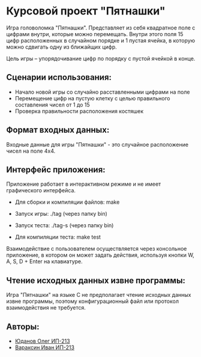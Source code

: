 # Курсовой проект "Пятнашки"
Игра головоломка "Пятнашки". Представляет из себя квадратное поле с цифрами внутри, которые можно перемещать. Внутри этого поля 15 цифр расположенных в случайном порядке и 1 пустая ячейка, в которую можно сдвигать одну из ближайщих цифр. 

Цель игры – упорядочивание цифр по порядку с пустой ячейкой в конце. 

## Сценарии использования:
- Начало новой игры со случайно расставленными цифрами на поле
- Перемещение цифр на пустую клетку с целью правильного составления чисел от 1 до 15
- Проверка правильности расположения костяшек

## Формат входных данных:
Входные данные для игры "Пятнашки" - это случайное расположение чисел на поле 4x4.

## Интерфейс приложения:
Приложение работает в интерактивном режиме и не имеет графического интерфейса. 

- Для сборки и компиляции файлов: make

- Запуск игры: ./tag (через папку bin)

- Запуск теста: ./tag-s (через папку bin)

- Для компиляции теста: make test

Взаимодействие с пользователем осуществляется через консольное приложение, в котором он может задать действия, используя кнопки W, A, S, D + Enter на клавиатуре.

## Чтение исходных данных извне программы:
Игра "Пятнашки" на языке C не предполагает чтение исходных данных извне программы, поэтому конфигурационный файл или протокол взаимодействия не требуется.

## Авторы:
- [Юданов Олег ИП-213](https://github.com/Oleg257)
- [Вараксин Иван ИП-213](https://github.com/VanyaVAR)
